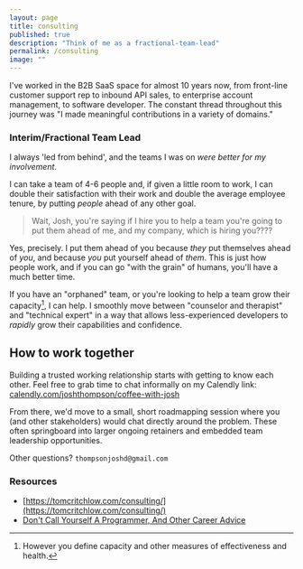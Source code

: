 ```yaml
---
layout: page
title: consulting
published: true
description: "Think of me as a fractional-team-lead"
permalink: /consulting
image: ""
---
```


I've worked in the B2B SaaS space for almost 10 years now, from front-line customer support rep to inbound API sales, to enterprise account management, to software developer. The constant thread throughout this journey was "I made meaningful contributions in a variety of domains."

### Interim/Fractional Team Lead

I always 'led from behind', and the teams I was on _were better for my involvement_. 

I can take a team of 4-6 people and, if given a little room to work, I can double their satisfaction with their work and double the average employee tenure, by putting _people_ ahead of any other goal.

> Wait, Josh, you're saying if I hire you to help a team you're going to put them ahead of me, and my company, which is hiring you????

Yes, precisely. I put them ahead of you because _they_ put themselves ahead of _you_, and because _you_ put yourself ahead of _them_. This is just how people work, and if you can go "with the grain" of humans, you'll have a much better time. 

If you have an "orphaned" team, or you're looking to help a team grow their capacity[^grow-capacity], I can help. I smoothly move between "counselor and therapist" and "technical expert" in a way that allows less-experienced developers to _rapidly_ grow their capabilities and confidence.

[^grow-capacity]: However you define capacity and other measures of effectiveness and health.

## How to work together

Building a trusted working relationship starts with getting to know each other. Feel free to grab time to chat informally on my Calendly link: [calendly.com/joshthompson/coffee-with-josh](https://calendly.com/joshthompson/coffee-with-josh)

From there, we'd move to a small, short roadmapping session where you (and other stakeholders) would chat directly around the problem. These often springboard into larger ongoing retainers and embedded team leadership opportunities.

Other questions? `thompsonjoshd@gmail.com`




### Resources

- [https://tomcritchlow.com/consulting/](https://tomcritchlow.com/consulting/)
- [Don't Call Yourself A Programmer, And Other Career Advice](https://www.kalzumeus.com/2011/10/28/dont-call-yourself-a-programmer/)